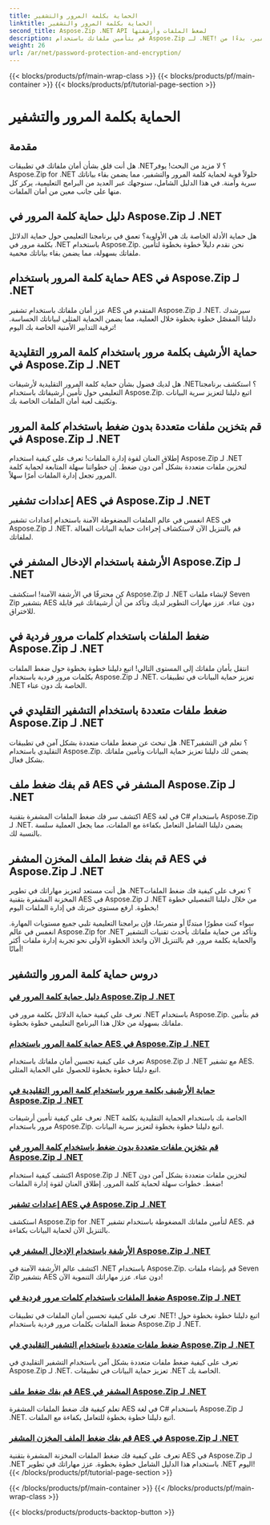 ```yaml
---
title: الحماية بكلمة المرور والتشفير
linktitle: الحماية بكلمة المرور والتشفير
second_title: Aspose.Zip .NET API لضغط الملفات وأرشفتها
description: قم بتأمين ملفاتك باستخدام Aspose.Zip لـ .NET! تعرف على البرامج التعليمية خطوة بخطوة حول حماية كلمة المرور والتشفير، بدءًا من AES وحتى الطرق التقليدية.
weight: 26
url: /ar/net/password-protection-and-encryption/
---
```


{{< blocks/products/pf/main-wrap-class >}}
{{< blocks/products/pf/main-container >}}
{{< blocks/products/pf/tutorial-page-section >}}

# الحماية بكلمة المرور والتشفير


## مقدمة

هل أنت قلق بشأن أمان ملفاتك في تطبيقات .NET؟ لا مزيد من البحث! يوفر Aspose.Zip for .NET حلولاً قوية لحماية كلمة المرور والتشفير، مما يضمن بقاء بياناتك سرية وآمنة. في هذا الدليل الشامل، سنوجهك عبر العديد من البرامج التعليمية، يركز كل منها على جانب معين من أمان الملفات.

## دليل حماية كلمة المرور في Aspose.Zip لـ .NET

هل حماية الأدلة الخاصة بك هي الأولوية؟ تعمق في برنامجنا التعليمي حول حماية الدلائل بكلمة مرور في .NET باستخدام Aspose.Zip. نحن نقدم دليلاً خطوة بخطوة لتأمين ملفاتك بسهولة، مما يضمن بقاء بياناتك محمية.

## حماية كلمة المرور باستخدام AES في Aspose.Zip لـ .NET

عزز أمان ملفاتك باستخدام تشفير AES المتقدم في Aspose.Zip لـ .NET. سيرشدك دليلنا المفصّل خطوة بخطوة خلال العملية، مما يضمن الحماية المثلى لبياناتك الحساسة. ترقية التدابير الأمنية الخاصة بك اليوم!

## حماية الأرشيف بكلمة مرور باستخدام كلمة المرور التقليدية في Aspose.Zip لـ .NET

هل لديك فضول بشأن حماية كلمة المرور التقليدية لأرشيفات .NET؟ استكشف برنامجنا التعليمي حول تأمين أرشيفاتك باستخدام Aspose.Zip. اتبع دليلنا لتعزيز سرية البيانات وتكثيف لعبة أمان الملفات الخاصة بك.

## قم بتخزين ملفات متعددة بدون ضغط باستخدام كلمة المرور في Aspose.Zip لـ .NET

إطلاق العنان لقوة إدارة الملفات! تعرف على كيفية استخدام Aspose.Zip لـ .NET لتخزين ملفات متعددة بشكل آمن دون ضغط. إن خطواتنا سهلة المتابعة لحماية كلمة المرور تجعل إدارة الملفات أمرًا سهلاً.

## إعدادات تشفير AES في Aspose.Zip لـ .NET

انغمس في عالم الملفات المضغوطة الآمنة باستخدام إعدادات تشفير AES في Aspose.Zip لـ .NET. قم بالتنزيل الآن لاستكشاف إجراءات حماية البيانات الفعالة لملفاتك.

## الأرشفة باستخدام الإدخال المشفر في Aspose.Zip لـ .NET

كن محترفًا في الأرشفة الآمنة! استكشف Aspose.Zip لـ .NET لإنشاء ملفات Seven Zip بتشفير AES دون عناء. عزز مهارات التطوير لديك وتأكد من أن أرشيفاتك غير قابلة للاختراق.

## ضغط الملفات باستخدام كلمات مرور فردية في Aspose.Zip لـ .NET

انتقل بأمان ملفاتك إلى المستوى التالي! اتبع دليلنا خطوة بخطوة حول ضغط الملفات بكلمات مرور فردية باستخدام Aspose.Zip لـ .NET. تعزيز حماية البيانات في تطبيقات .NET الخاصة بك دون عناء.

## ضغط ملفات متعددة باستخدام التشفير التقليدي في Aspose.Zip لـ .NET

هل تبحث عن ضغط ملفات متعددة بشكل آمن في تطبيقات .NET؟ تعلم فن التشفير التقليدي باستخدام Aspose.Zip. يضمن لك دليلنا تعزيز حماية البيانات وتأمين ملفاتك بشكل فعال.

## قم بفك ضغط ملف AES المشفر في Aspose.Zip لـ .NET

اكتشف سر فك ضغط الملفات المشفرة بتقنية AES في لغة C# باستخدام Aspose.Zip لـ .NET. يضمن دليلنا الشامل التعامل بكفاءة مع الملفات، مما يجعل العملية سلسة بالنسبة لك.

## قم بفك ضغط الملف المخزن المشفر AES في Aspose.Zip لـ .NET

هل أنت مستعد لتعزيز مهاراتك في تطوير .NET؟ تعرف على كيفية فك ضغط الملفات المخزنة المشفرة بتقنية AES في Aspose.Zip لـ .NET من خلال دليلنا التفصيلي خطوة بخطوة. ارفع مستوى خبرتك في إدارة الملفات اليوم!

سواء كنت مطورًا مبتدئًا أو متمرسًا، فإن برامجنا التعليمية تلبي جميع مستويات المهارة. انغمس في عالم Aspose.Zip for .NET وتأكد من حماية ملفاتك بأحدث تقنيات التشفير والحماية بكلمة مرور. قم بالتنزيل الآن واتخذ الخطوة الأولى نحو تجربة إدارة ملفات أكثر أمانًا!
## دروس حماية كلمة المرور والتشفير
### [دليل حماية كلمة المرور في Aspose.Zip لـ .NET](./password-protect-directory/)
تعرف على كيفية حماية الدلائل بكلمة مرور في .NET باستخدام Aspose.Zip. قم بتأمين ملفاتك بسهولة من خلال هذا البرنامج التعليمي خطوة بخطوة.
### [حماية كلمة المرور باستخدام AES في Aspose.Zip لـ .NET](./password-protect-with-aes/)
تعرف على كيفية تحسين أمان ملفاتك باستخدام Aspose.Zip لـ .NET مع تشفير AES. اتبع دليلنا خطوة بخطوة للحصول على الحماية المثلى.
### [حماية الأرشيف بكلمة مرور باستخدام كلمة المرور التقليدية في Aspose.Zip لـ .NET](./password-protect-archive-traditional-password/)
تعرف على كيفية تأمين أرشيفات .NET الخاصة بك باستخدام الحماية التقليدية بكلمة مرور باستخدام Aspose.Zip. اتبع دليلنا خطوة بخطوة لتعزيز سرية البيانات.
### [قم بتخزين ملفات متعددة بدون ضغط باستخدام كلمة المرور في Aspose.Zip لـ .NET](./store-multiple-files-no-compression-password/)
اكتشف كيفية استخدام Aspose.Zip لـ .NET لتخزين ملفات متعددة بشكل آمن دون ضغط. خطوات سهلة لحماية كلمة المرور. إطلاق العنان لقوة إدارة الملفات!
### [إعدادات تشفير AES في Aspose.Zip لـ .NET](./aes-encryption-settings/)
استكشف Aspose.Zip for .NET لتأمين ملفاتك المضغوطة باستخدام تشفير AES. قم بالتنزيل الآن لحماية البيانات بكفاءة.
### [الأرشفة باستخدام الإدخال المشفر في Aspose.Zip لـ .NET](./archive-with-encrypted-entry/)
اكتشف عالم الأرشفة الآمنة في .NET باستخدام Aspose.Zip. قم بإنشاء ملفات Seven Zip بتشفير AES دون عناء. عزز مهاراتك التنموية الآن!
### [ضغط الملفات باستخدام كلمات مرور فردية في Aspose.Zip لـ .NET](./compress-files-individual-passwords/)
تعرف على كيفية تحسين أمان الملفات في تطبيقات .NET! اتبع دليلنا خطوة بخطوة حول ضغط الملفات بكلمات مرور فردية باستخدام Aspose.Zip لـ .NET.
### [ضغط ملفات متعددة باستخدام التشفير التقليدي في Aspose.Zip لـ .NET](./compress-multiple-files-traditional-encryption/)
تعرف على كيفية ضغط ملفات متعددة بشكل آمن باستخدام التشفير التقليدي في Aspose.Zip لـ .NET. تعزيز حماية البيانات في تطبيقات .NET الخاصة بك.
### [قم بفك ضغط ملف AES المشفر في Aspose.Zip لـ .NET](./decompress-aes-encrypted-file/)
تعلم كيفية فك ضغط الملفات المشفرة AES في لغة C# باستخدام Aspose.Zip لـ .NET. اتبع دليلنا خطوة بخطوة للتعامل بكفاءة مع الملفات.
### [قم بفك ضغط الملف المخزن المشفر AES في Aspose.Zip لـ .NET](./decompress-aes-encrypted-stored-file/)
تعرف على كيفية فك ضغط الملفات المخزنة المشفرة بتقنية AES في Aspose.Zip لـ .NET باستخدام هذا الدليل الشامل خطوة بخطوة. عزز مهاراتك في تطوير .NET اليوم!
{{< /blocks/products/pf/tutorial-page-section >}}

{{< /blocks/products/pf/main-container >}}
{{< /blocks/products/pf/main-wrap-class >}}

{{< blocks/products/products-backtop-button >}}
